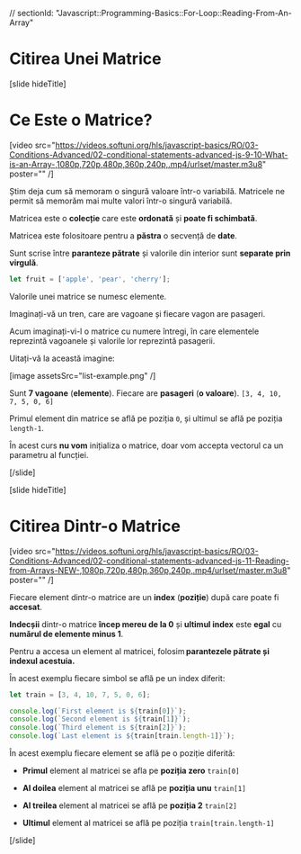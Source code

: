 // sectionId: "Javascript::Programming-Basics::For-Loop::Reading-From-An-Array"

# Citirea Unei Matrice

[slide hideTitle]

# Ce Este o Matrice? 

[video src="https://videos.softuni.org/hls/javascript-basics/RO/03-Conditions-Advanced/02-conditional-statements-advanced-js-9-10-What-is-an-Array-,1080p,720p,480p,360p,240p,.mp4/urlset/master.m3u8" poster="" /]


Știm deja cum să memoram o singură valoare într-o variabilă. Matricele ne permit să memorăm mai multe valori într-o singură variabilă. 

Matricea este o **colecție** care este **ordonată** și **poate fi schimbată**.

Matricea este folositoare pentru a **păstra** o secvență de **date**.

Sunt scrise între **paranteze pătrate** și valorile din interior sunt **separate prin virgulă**.

```js
let fruit = ['apple', 'pear', 'cherry'];
```

Valorile unei matrice se numesc elemente. 

Imaginați-vă un tren, care are vagoane și fiecare vagon are pasageri. 

Acum imaginați-vi-l  o matrice cu numere întregi, în care elementele reprezintă vagoanele și valorile lor reprezintă pasagerii.

Uitați-vă la această imagine:

[image assetsSrc="list-example.png" /]

Sunt **7 vagoane** (**elemente**). Fiecare are **pasageri** (**o valoare**). `[3, 4, 10, 7, 5, 0, 6]`

Primul element din matrice se află pe poziția `0`, și ultimul se află pe poziția `length-1`. 

În acest curs **nu vom** inițializa o matrice, doar vom accepta vectorul ca un parametru al funcției.

[/slide]

[slide hideTitle]

# Citirea Dintr-o Matrice

[video src="https://videos.softuni.org/hls/javascript-basics/RO/03-Conditions-Advanced/02-conditional-statements-advanced-js-11-Reading-from-Arrays-NEW-,1080p,720p,480p,360p,240p,.mp4/urlset/master.m3u8" poster="" /]

Fiecare element dintr-o matrice are un **index** (**poziție**) după care poate fi **accesat**.

**Indecșii** dintr-o matrice **încep mereu de la 0** și **ultimul index** este **egal** cu **numărul de elemente minus 1**.

Pentru a accesa un element al matricei, folosim **parantezele pătrate și indexul acestuia.**

În acest exemplu fiecare simbol se află pe un index diferit: 

```js live
let train = [3, 4, 10, 7, 5, 0, 6];

console.log(`First element is ${train[0]}`);
console.log(`Second element is ${train[1]}`);
console.log(`Third element is ${train[2]}`);
console.log(`Last element is ${train[train.length-1]}`);
```

În acest exemplu fiecare element se află pe o poziție diferită:

- **Primul** element al matricei se afla pe **poziția zero** `train[0]`

- **Al doilea** element al matricei  se află pe **poziția unu** `train[1]`

- **Al treilea** element al matricei se află pe **poziția 2** `train[2]`

- **Ultimul** element al matricei se află pe poziția `train[train.length-1]`

[/slide]
